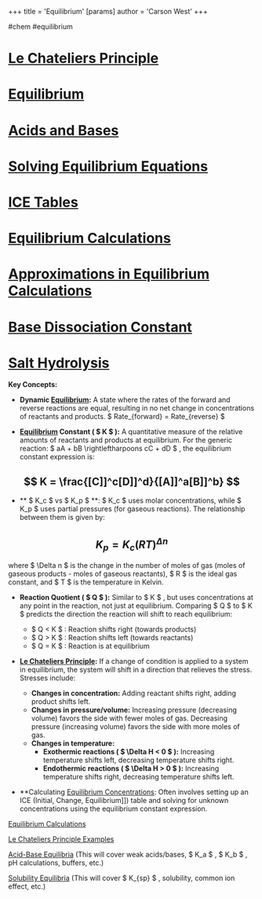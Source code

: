+++
 title = 'Equilibrium'
[params]
	author = 'Carson West'
+++

#chem #equilibrium
# [Le Chateliers Principle](./../le-chateliers-principle/)
# [Equilibrium](./../equilibrium/)
# [Acids and Bases](./../acids-and-bases/)
# [Solving Equilibrium Equations](./../solving-equilibrium-equations/)
# [ICE Tables](./../ice-tables/)
# [Equilibrium Calculations](./../equilibrium-calculations/)
# [Approximations in Equilibrium Calculations](./../approximations-in-equilibrium-calculations/)
# [Base Dissociation Constant](./../base-dissociation-constant/)
# [Salt Hydrolysis](./../salt-hydrolysis/)
**Key Concepts:**

* **Dynamic [Equilibrium](./../equilibrium/):**  A state where the rates of the forward and reverse reactions are equal, resulting in no net change in concentrations of reactants and products.   $ Rate_{forward} = Rate_{reverse} $ 

* **[Equilibrium](./../equilibrium/) Constant ( $ K $ ):**  A quantitative measure of the relative amounts of reactants and products at equilibrium.  For the generic reaction:  $ aA + bB \rightleftharpoons cC + dD $ , the equilibrium constant expression is:

 ##  $$ K = \frac{[C]]^c[D]]^d}{[A]]^a[B]]^b} $$  
* ** $ K_c $  vs  $ K_p $ **:  $ K_c $  uses molar concentrations, while  $ K_p $  uses partial pressures (for gaseous reactions).  The relationship between them is given by:

 ##  $$ K_p = K_c(RT)^{\Delta n} $$  
 where  $ \Delta n $  is the change in the number of moles of gas (moles of gaseous products - moles of gaseous reactants),  $ R $  is the ideal gas constant, and  $ T $  is the temperature in Kelvin.

* **Reaction Quotient ( $ Q $ ):** Similar to  $ K $ , but uses concentrations at any point in the reaction, not just at equilibrium.  Comparing  $ Q $  to  $ K $  predicts the direction the reaction will shift to reach equilibrium:
    *  $ Q < K $ : Reaction shifts right (towards products)
    *  $ Q > K $ : Reaction shifts left (towards reactants)
    *  $ Q = K $ : Reaction is at equilibrium


* **[Le Chateliers Principle](./../le-chateliers-principle/):**  If a change of condition is applied to a system in equilibrium, the system will shift in a direction that relieves the stress.  Stresses include:
    * **Changes in concentration:** Adding reactant shifts right, adding product shifts left.
    * **Changes in pressure/volume:** Increasing pressure (decreasing volume) favors the side with fewer moles of gas.  Decreasing pressure (increasing volume) favors the side with more moles of gas.
    * **Changes in temperature:**  
        * **Exothermic reactions ( $  \Delta H < 0 $ ):** Increasing temperature shifts left, decreasing temperature shifts right.
        * **Endothermic reactions ( $  \Delta H > 0 $ ):** Increasing temperature shifts right, decreasing temperature shifts left.


* **Calculating [Equilibrium Concentrations](./../equilibrium-concentrations/):  Often involves setting up an ICE (Initial, Change, Equilibrium]]) table and solving for unknown concentrations using the equilibrium constant expression.


[Equilibrium Calculations](./../equilibrium-calculations/)

[Le Chateliers Principle Examples](./../le-chateliers-principle-examples/)

[Acid-Base Equilibria](./../acid-base-equilibria/)  (This will cover weak acids/bases,  $ K_a $ ,  $ K_b $ , pH calculations, buffers, etc.)

[Solubility Equilibria](./../solubility-equilibria/) (This will cover  $ K_{sp} $ , solubility, common ion effect, etc.)


